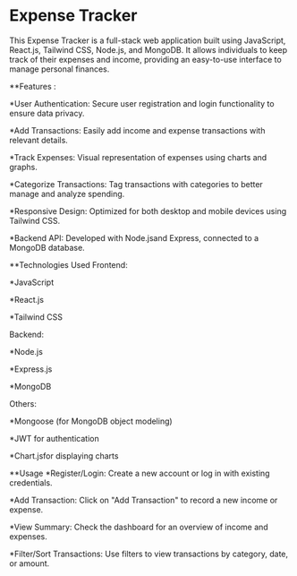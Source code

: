 # Expense Tracker
This Expense Tracker is a full-stack web application built using JavaScript, React.js, Tailwind CSS, Node.js, and MongoDB. It allows individuals to keep track of their expenses and income, providing an easy-to-use interface to manage personal finances.

**Features :

*User Authentication: Secure user registration and login functionality to ensure data privacy.

*Add Transactions: Easily add income and expense transactions with relevant details.

*Track Expenses: Visual representation of expenses using charts and graphs.

*Categorize Transactions: Tag transactions with categories to better manage and analyze spending.

*Responsive Design: Optimized for both desktop and mobile devices using Tailwind CSS.

*Backend API: Developed with Node.jsand Express, connected to a MongoDB database.

**Technologies Used
Frontend:

*JavaScript

*React.js

*Tailwind CSS

Backend:

*Node.js

*Express.js

*MongoDB

Others:

*Mongoose (for MongoDB object modeling)

*JWT for authentication

*Chart.jsfor displaying charts

**Usage
*Register/Login: Create a new account or log in with existing credentials.

*Add Transaction: Click on "Add Transaction" to record a new income or expense.

*View Summary: Check the dashboard for an overview of income and expenses.

*Filter/Sort Transactions: Use filters to view transactions by category, date, or amount.
